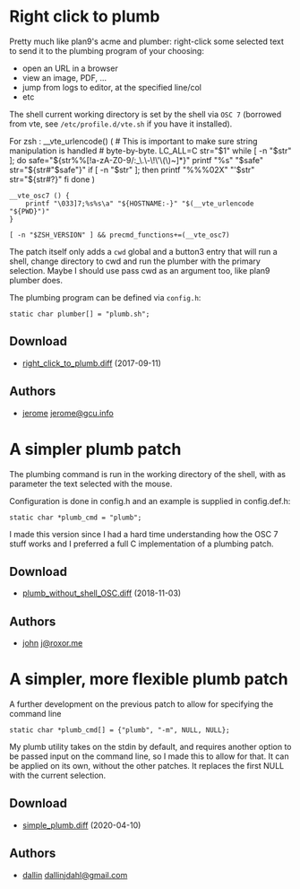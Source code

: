 Right click to plumb
====================
Pretty much like plan9's acme and plumber: right-click some selected text to
send it to the plumbing program of your choosing:

* open an URL in a browser
* view an image, PDF, ...
* jump from logs to editor, at the specified line/col
* etc

The shell current working directory is set by the shell via `OSC 7` (borrowed
from vte, see `/etc/profile.d/vte.sh` if you have it installed).

For zsh :
	__vte_urlencode() (
	    # This is important to make sure string manipulation is handled
	    # byte-by-byte.
	    LC_ALL=C
	    str="$1"
	    while [ -n "$str" ]; do
	        safe="${str%%[!a-zA-Z0-9/:_\.\-\!\'\(\)~]*}"
	        printf "%s" "$safe"
	        str="${str#"$safe"}"
	        if [ -n "$str" ]; then
	            printf "%%%02X" "'$str"
	            str="${str#?}"
	        fi
	    done
	)

	__vte_osc7 () {
	    printf "\033]7;%s%s\a" "${HOSTNAME:-}" "$(__vte_urlencode "${PWD}")"
	}

	[ -n "$ZSH_VERSION" ] && precmd_functions+=(__vte_osc7)

The patch itself only adds a `cwd` global and a button3 entry that will run a
shell, change directory to cwd and run the plumber with the primary selection.
Maybe I should use pass cwd as an argument too, like plan9 plumber does.

The plumbing program can be defined via `config.h`: 

	static char plumber[] = "plumb.sh";

Download
--------
* [right\_click\_to\_plumb.diff](right_click_to_plumb.diff) (2017-09-11)

Authors
-------
* [jerome](http://blog.jardinmagique.info) <jerome@gcu.info>

A simpler plumb patch
=====================
The plumbing command is run in the working directory of the shell, with as
parameter the text selected with the mouse.

Configuration is done in config.h and an example is supplied in config.def.h:

	static char *plumb_cmd = "plumb";

I made this version since I had a hard time understanding how the OSC 7 stuff
works and I preferred a full C implementation of a plumbing patch.

Download
--------
* [plumb\_without\_shell\_OSC.diff](plumb_without_shell_OSC.diff) (2018-11-03)

Authors
-------
* [john](http://roxor.me) <j@roxor.me>

A simpler, more flexible plumb patch
====================================
A further development on the previous patch to allow for specifying the command line

	static char *plumb_cmd[] = {"plumb", "-m", NULL, NULL};

My plumb utility takes on the stdin by default, and requires another option to 
be passed input on the command line, so I made this to allow for that.  It can be
applied on its own, without the other patches.  It replaces the first NULL with
the current selection.

Download
--------
* [simple_plumb.diff](simple_plumb.diff) (2020-04-10)

Authors
-------
* [dallin](dallinjdahl.github.io) <dallinjdahl@gmail.com>

